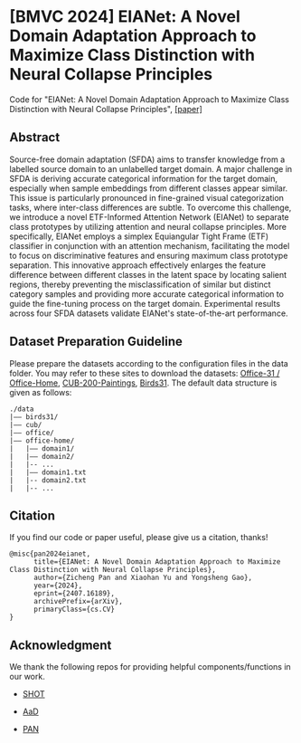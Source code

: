 # [BMVC 2024] EIANet: A Novel Domain Adaptation Approach to Maximize Class Distinction with Neural Collapse Principles
Code for "EIANet: A Novel Domain Adaptation Approach to Maximize Class Distinction with Neural Collapse Principles", [[paper]](https://arxiv.org/abs/2407.16189)

## Abstract
Source-free domain adaptation (SFDA) aims to transfer knowledge from a labelled source domain to an unlabelled target domain. A major challenge in SFDA is deriving accurate categorical information for the target domain, especially when sample embeddings from different classes appear similar. This issue is particularly pronounced in fine-grained visual categorization tasks, where inter-class differences are subtle. To overcome this challenge, we introduce a novel ETF-Informed Attention Network (EIANet) to separate class prototypes by utilizing attention and neural collapse principles. More specifically, EIANet employs a simplex Equiangular Tight Frame (ETF) classifier in conjunction with an attention mechanism, facilitating the model to focus on discriminative features and ensuring maximum class prototype separation. This innovative approach effectively enlarges the feature difference between different classes in the latent space by locating salient regions, thereby preventing the misclassification of similar but distinct category samples and providing more accurate categorical information to guide the fine-tuning process on the target domain. Experimental results across four SFDA datasets validate EIANet's state-of-the-art performance.

## Dataset Preparation Guideline
Please prepare the datasets according to the configuration files in the data folder. You may refer to these sites to download the datasets: [Office-31 / Office-Home](https://github.com/tim-learn/SHOT), [CUB-200-Paintings](https://github.com/thuml/PAN), [Birds31](https://drive.google.com/file/d/1vDsSf3oAo5OQQdk8asveH5VYu76ds1XR/view?usp=sharing). The default data structure is given as follows:

```
./data
|–– birds31/
|–– cub/
|–– office/
|–– office-home/
|   |–– domain1/
|   |–– domain2/
|   |-- ...
|   |–– domain1.txt
|   |-- domain2.txt
|   |-- ...
```

## Citation
If you find our code or paper useful, please give us a citation, thanks!
```
@misc{pan2024eianet,
      title={EIANet: A Novel Domain Adaptation Approach to Maximize Class Distinction with Neural Collapse Principles}, 
      author={Zicheng Pan and Xiaohan Yu and Yongsheng Gao},
      year={2024},
      eprint={2407.16189},
      archivePrefix={arXiv},
      primaryClass={cs.CV}
}
```

## Acknowledgment
We thank the following repos for providing helpful components/functions in our work.

- [SHOT](https://github.com/tim-learn/SHOT)

- [AaD](https://github.com/Albert0147/AaD_SFDA)

- [PAN](https://github.com/thuml/PAN)
